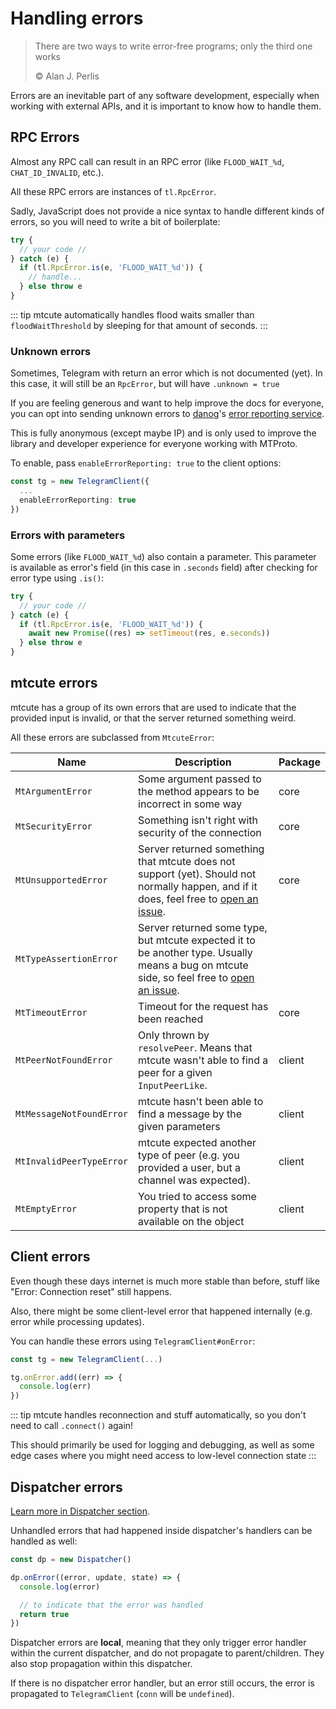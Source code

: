 # Handling errors

> There are two ways to write error-free programs; only the third one works
>
> &copy; Alan J. Perlis

Errors are an inevitable part of any software development, especially
when working with external APIs, and it is important to know how to handle them.

## RPC Errors

Almost any RPC call can result in an RPC error
(like `FLOOD_WAIT_%d`, `CHAT_ID_INVALID`, etc.).

All these RPC errors are instances of `tl.RpcError`.

Sadly, JavaScript does not provide a nice syntax to handle different kinds
of errors, so you will need to write a bit of boilerplate:

```ts
try {
  // your code //
} catch (e) {
  if (tl.RpcError.is(e, 'FLOOD_WAIT_%d')) {
    // handle...
  } else throw e
}
```

::: tip
mtcute automatically handles flood waits smaller than `floodWaitThreshold`
by sleeping for that amount of seconds.
:::

### Unknown errors

Sometimes, Telegram with return an error which is not documented (yet).
In this case, it will still be an `RpcError`, but will have `.unknown = true`

If you are feeling generous and want to help improve the docs for everyone,
you can opt into sending unknown errors to [danog](https://github.com/danog)'s
[error reporting service](https://rpc.pwrtelegram.xyz/).

This is fully anonymous (except maybe IP) and is only used to improve the library
and developer experience for everyone working with MTProto.

To enable, pass `enableErrorReporting: true` to the client options:

```ts
const tg = new TelegramClient({
  ...
  enableErrorReporting: true
})
```

### Errors with parameters

Some errors (like `FLOOD_WAIT_%d`) also contain a parameter.
This parameter is available as error's field (in this case in `.seconds` field) 
after checking for error type using `.is()`:

```ts
try {
  // your code //
} catch (e) {
  if (tl.RpcError.is(e, 'FLOOD_WAIT_%d')) {
    await new Promise((res) => setTimeout(res, e.seconds))
  } else throw e
}
```


## mtcute errors

mtcute has a group of its own errors that are used to indicate
that the provided input is invalid, or that the server
returned something weird.

All these errors are subclassed from `MtcuteError`:

| Name | Description | Package |
|---|---|---|
| `MtArgumentError` | Some argument passed to the method appears to be incorrect in some way | core 
| `MtSecurityError` | Something isn't right with security of the connection | core 
| `MtUnsupportedError` | Server returned something that mtcute does not support (yet). Should not normally happen, and if it does, feel free to [open an issue](https://github.com/mtcute/mtcute/issues/new). | core
| `MtTypeAssertionError`| Server returned some type, but mtcute expected it to be another type. Usually means a bug on mtcute side, so feel free to [open an issue](https://github.com/mtcute/mtcute/issues/new).
| `MtTimeoutError` | Timeout for the request has been reached | core
| `MtPeerNotFoundError` | Only thrown by `resolvePeer`. Means that mtcute wasn't able to find a peer for a given `InputPeerLike`. | client
| `MtMessageNotFoundError` | mtcute hasn't been able to find a message by the given parameters | client
| `MtInvalidPeerTypeError` | mtcute expected another type of peer (e.g. you provided a user, but a channel was expected). | client
| `MtEmptyError` | You tried to access some property that is not available on the object | client

## Client errors

Even though these days internet is much more stable than before,
stuff like "Error: Connection reset" still happens.

Also, there might be some client-level error that happened internally
(e.g. error while processing updates).

You can handle these errors using `TelegramClient#onError`:

```ts
const tg = new TelegramClient(...)

tg.onError.add((err) => {
  console.log(err)
})
```

::: tip
mtcute handles reconnection and stuff automatically, so you don't need to
call `.connect()` again!

This should primarily be used for logging and debugging, as well as some
edge cases where you might need access to low-level connection state
:::

## Dispatcher errors

[Learn more in Dispatcher section](../dispatcher/errors.html).

Unhandled errors that had happened inside dispatcher's handlers
can be handled as well:

```ts
const dp = new Dispatcher()

dp.onError((error, update, state) => {
  console.log(error)

  // to indicate that the error was handled
  return true
})
```

Dispatcher errors are **local**, meaning that they only trigger
error handler within the current dispatcher, and do not propagate
to parent/children. They also stop propagation within this dispatcher.

If there is no dispatcher error handler, but an error still occurs,
the error is propagated to `TelegramClient` (`conn` will be `undefined`).
